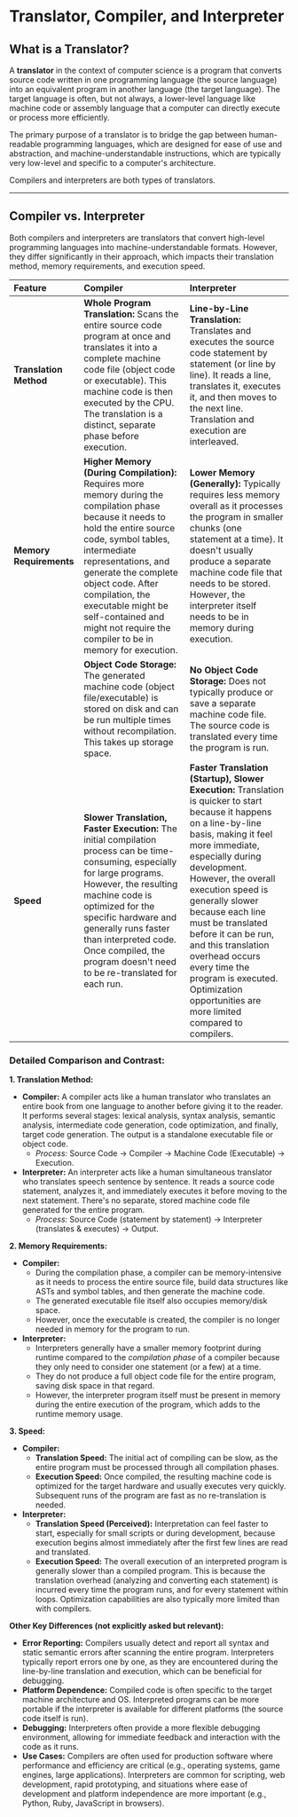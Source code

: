 # Translator, Compiler, and Interpreter

## What is a Translator?

A **translator** in the context of computer science is a program that converts source code written in one programming language (the source language) into an equivalent program in another language (the target language). The target language is often, but not always, a lower-level language like machine code or assembly language that a computer can directly execute or process more efficiently.

The primary purpose of a translator is to bridge the gap between human-readable programming languages, which are designed for ease of use and abstraction, and machine-understandable instructions, which are typically very low-level and specific to a computer's architecture.

Compilers and interpreters are both types of translators.

---

## Compiler vs. Interpreter

Both compilers and interpreters are translators that convert high-level programming languages into machine-understandable formats. However, they differ significantly in their approach, which impacts their translation method, memory requirements, and execution speed.

| Feature               | Compiler                                                                                                | Interpreter                                                                                                |
| :-------------------- | :------------------------------------------------------------------------------------------------------ | :--------------------------------------------------------------------------------------------------------- |
| **Translation Method** | **Whole Program Translation:** Scans the entire source code program at once and translates it into a complete machine code file (object code or executable). This machine code is then executed by the CPU. The translation is a distinct, separate phase before execution. | **Line-by-Line Translation:** Translates and executes the source code statement by statement (or line by line). It reads a line, translates it, executes it, and then moves to the next line. Translation and execution are interleaved. |
| **Memory Requirements** | **Higher Memory (During Compilation):** Requires more memory during the compilation phase because it needs to hold the entire source code, symbol tables, intermediate representations, and generate the complete object code. After compilation, the executable might be self-contained and might not require the compiler to be in memory for execution. | **Lower Memory (Generally):** Typically requires less memory overall as it processes the program in smaller chunks (one statement at a time). It doesn't usually produce a separate machine code file that needs to be stored. However, the interpreter itself needs to be in memory during execution. |
|                       | **Object Code Storage:** The generated machine code (object file/executable) is stored on disk and can be run multiple times without recompilation. This takes up storage space. | **No Object Code Storage:** Does not typically produce or save a separate machine code file. The source code is translated every time the program is run. |
| **Speed**             | **Slower Translation, Faster Execution:** The initial compilation process can be time-consuming, especially for large programs. However, the resulting machine code is optimized for the specific hardware and generally runs faster than interpreted code. Once compiled, the program doesn't need to be re-translated for each run. | **Faster Translation (Startup), Slower Execution:** Translation is quicker to start because it happens on a line-by-line basis, making it feel more immediate, especially during development. However, the overall execution speed is generally slower because each line must be translated before it can be run, and this translation overhead occurs every time the program is executed. Optimization opportunities are more limited compared to compilers. |

### Detailed Comparison and Contrast:

**1. Translation Method:**

*   **Compiler:** A compiler acts like a human translator who translates an entire book from one language to another before giving it to the reader. It performs several stages: lexical analysis, syntax analysis, semantic analysis, intermediate code generation, code optimization, and finally, target code generation. The output is a standalone executable file or object code.
    *   *Process:* Source Code -> Compiler -> Machine Code (Executable) -> Execution.
*   **Interpreter:** An interpreter acts like a human simultaneous translator who translates speech sentence by sentence. It reads a source code statement, analyzes it, and immediately executes it before moving to the next statement. There's no separate, stored machine code file generated for the entire program.
    *   *Process:* Source Code (statement by statement) -> Interpreter (translates & executes) -> Output.

**2. Memory Requirements:**

*   **Compiler:** 
    *   During the compilation phase, a compiler can be memory-intensive as it needs to process the entire source file, build data structures like ASTs and symbol tables, and then generate the machine code. 
    *   The generated executable file itself also occupies memory/disk space. 
    *   However, once the executable is created, the compiler is no longer needed in memory for the program to run.
*   **Interpreter:**
    *   Interpreters generally have a smaller memory footprint during runtime compared to the *compilation phase* of a compiler because they only need to consider one statement (or a few) at a time. 
    *   They do not produce a full object code file for the entire program, saving disk space in that regard. 
    *   However, the interpreter program itself must be present in memory during the entire execution of the program, which adds to the runtime memory usage.

**3. Speed:**

*   **Compiler:**
    *   **Translation Speed:** The initial act of compiling can be slow, as the entire program must be processed through all compilation phases.
    *   **Execution Speed:** Once compiled, the resulting machine code is optimized for the target hardware and usually executes very quickly. Subsequent runs of the program are fast as no re-translation is needed.
*   **Interpreter:**
    *   **Translation Speed (Perceived):** Interpretation can feel faster to start, especially for small scripts or during development, because execution begins almost immediately after the first few lines are read and translated.
    *   **Execution Speed:** The overall execution of an interpreted program is generally slower than a compiled program. This is because the translation overhead (analyzing and converting each statement) is incurred every time the program runs, and for every statement within loops. Optimization capabilities are also typically more limited than with compilers.

**Other Key Differences (not explicitly asked but relevant):**

*   **Error Reporting:** Compilers usually detect and report all syntax and static semantic errors after scanning the entire program. Interpreters typically report errors one by one, as they are encountered during the line-by-line translation and execution, which can be beneficial for debugging.
*   **Platform Dependence:** Compiled code is often specific to the target machine architecture and OS. Interpreted programs can be more portable if the interpreter is available for different platforms (the source code itself is run).
*   **Debugging:** Interpreters often provide a more flexible debugging environment, allowing for immediate feedback and interaction with the code as it runs.
*   **Use Cases:** Compilers are often used for production software where performance and efficiency are critical (e.g., operating systems, game engines, large applications). Interpreters are common for scripting, web development, rapid prototyping, and situations where ease of development and platform independence are more important (e.g., Python, Ruby, JavaScript in browsers). 